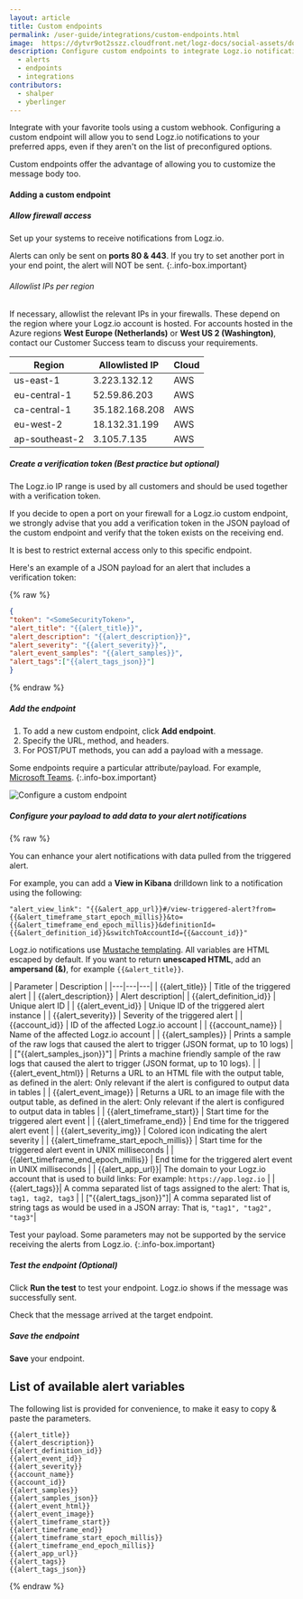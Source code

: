 ```yaml
---
layout: article
title: Custom endpoints
permalink: /user-guide/integrations/custom-endpoints.html
image:  https://dytvr9ot2sszz.cloudfront.net/logz-docs/social-assets/docs-social.jpg
description: Configure custom endpoints to integrate Logz.io notifications with your favorite alerting tools
  - alerts
  - endpoints
  - integrations
contributors:
  - shalper
  - yberlinger
---
```


Integrate with your favorite tools using a custom webhook. Configuring a custom endpoint will allow you to send Logz.io notifications to your preferred apps,
even if they aren't on the list of preconfigured options.

Custom endpoints offer the advantage
of allowing you to customize the message body too.

#### Adding a custom endpoint

<div class="tasklist">

##### Allow firewall access

Set up your systems to receive notifications from Logz.io.

<!-- info-box-start:info --> 
Alerts can only be sent on **ports 80 & 443**.
If you try to set another port in your end point, the alert will NOT be sent.
{:.info-box.important}
<!--info-box-end -->

###### Allowlist IPs per region

If necessary, allowlist the relevant IPs in your firewalls. These depend on the region where your Logz.io account is hosted.  For accounts hosted in the Azure regions **West Europe (Netherlands)** or **West US 2 (Washington)**, contact our Customer Success team to discuss your requirements. 

| Region  | Allowlisted IP  | Cloud |
|---|---|---|
| us-east-1 | 3.223.132.12 | AWS |
| eu-central-1 | 52.59.86.203 | AWS |
| ca-central-1 | 35.182.168.208 | AWS |
| eu-west-2 | 18.132.31.199 | AWS |
| ap-southeast-2 | 3.105.7.135 | AWS |

<!--  21 Oct 2021: These table entries are on hold until the issue with Azure regions is resolved
| westeurope | x.x.x.x | Azure |
| westus2 | x.x.x.x | Azure |  -->



##### Create a verification token (_Best practice but optional_)

The Logz.io IP range is used by all customers and should be used together with a verification token.

If you decide to open a port on your firewall for a Logz.io custom endpoint, we strongly advise that you add a verification token in the JSON payload of the custom endpoint and verify that the token exists on the receiving end.


It is best to restrict external access only to this specific endpoint.

Here's an example of a JSON payload for an alert that includes a verification token:

{% raw %}

```json
{
"token": "<SomeSecurityToken>",
"alert_title": "{{alert_title}}",
"alert_description": "{{alert_description}}",
"alert_severity": "{{alert_severity}}",
"alert_event_samples": "{{alert_samples}}",
"alert_tags":["{{alert_tags_json}}"]
}
```
{% endraw %}


##### Add the endpoint

1. To add a new custom endpoint, click **Add endpoint**.
2. Specify the URL, method, and headers.
3. For POST/PUT methods, you can add a payload with a message.

Some endpoints require a particular attribute/payload. For example, [Microsoft Teams](/user-guide/integrations/ms-teams.html#add-your-payload).
{:.info-box.important}


![Configure a custom endpoint](https://dytvr9ot2sszz.cloudfront.net/logz-docs/notification-endpoints/custom-endpoint-POST_2021.png)


##### Configure your payload to add data to your alert notifications

{% raw %}

You can enhance your alert notifications with data pulled from the triggered alert.

For example, you can add a **View in Kibana** drilldown link to a notification using the following:

```
"alert_view_link": "{{&alert_app_url}}#/view-triggered-alert?from={{&alert_timeframe_start_epoch_millis}}&to={{&alert_timeframe_end_epoch_millis}}&definitionId={{&alert_definition_id}}&switchToAccountId={{&account_id}}"
```

Logz.io notifications use [Mustache templating](https://mustache.github.io/).
All variables are HTML escaped by default. If you want to return **unescaped HTML**, add an **ampersand (&)**, for example `{{&alert_title}}`.



| Parameter | Description |
|---|---|---|
| {{alert_title}} | Title of the triggered alert  |
| {{alert_description}} | Alert description|
| {{alert_definition_id}} | Unique alert ID |
| {{alert_event_id}} | Unique ID of the triggered alert instance |
| {{alert_severity}} | Severity of the triggered alert |
| {{account_id}} | ID of the affected Logz.io account  |
| {{account_name}} |  Name of the affected Logz.io account |
| {{alert_samples}} | Prints a sample of the raw logs that caused the alert to trigger (JSON format, up to 10 logs) |
| ["{{alert_samples_json}}"] | Prints a machine friendly sample of the raw logs that caused the alert to trigger (JSON format, up to 10 logs). |
| {{alert_event_html}} | Returns a URL to an HTML file with the output table, as defined in the alert: Only relevant if the alert is configured to output data in tables |
| {{alert_event_image}} | Returns a URL to an image file with the output table, as defined in the alert: Only relevant if the alert is configured to output data in tables |
| {{alert_timeframe_start}} | Start time for the triggered alert event   |
| {{alert_timeframe_end}} | End time for the triggered alert event  |
| {{alert_severity_img}} | Colored icon indicating the alert severity  |
| {{alert_timeframe_start_epoch_millis}} |  Start time for the triggered alert event in UNIX milliseconds |
| {{alert_timeframe_end_epoch_millis}} |  End time for the triggered alert event in UNIX milliseconds |
| {{alert_app_url}}| The domain to your Logz.io account that is used to build links: For example: `https://app.logz.io` |
| {{alert_tags}}| A comma separated list of tags assigned to the alert: That is, `tag1, tag2, tag3` |
| ["{{alert_tags_json}}"]| A comma separated list of string tags as would be used in a JSON array: That is, `"tag1", "tag2", "tag3"`|


Test your payload. Some parameters may not be supported by the service receiving the alerts from Logz.io.
{:.info-box.important}


##### Test the endpoint (_Optional_)

Click **Run the test** to test your endpoint.
Logz.io shows if the message was successfully sent.

Check that the message arrived at the target endpoint.

##### Save the endpoint

**Save** your endpoint.


</div>


## List of available alert variables

The following list is provided for convenience, to make it easy to copy & paste the parameters.



```
{{alert_title}}
{{alert_description}}
{{alert_definition_id}}
{{alert_event_id}}
{{alert_severity}}
{{account_name}}
{{account_id}}
{{alert_samples}}
{{alert_samples_json}}
{{alert_event_html}}
{{alert_event_image}} 
{{alert_timeframe_start}}
{{alert_timeframe_end}}
{{alert_timeframe_start_epoch_millis}}
{{alert_timeframe_end_epoch_millis}}
{{alert_app_url}}
{{alert_tags}}
{{alert_tags_json}}
```


{% endraw %}
